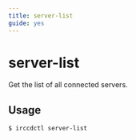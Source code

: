 ```yaml
---
title: server-list
guide: yes
---
```


# server-list

Get the list of all connected servers.

## Usage

````nohighlight
$ irccdctl server-list
````
